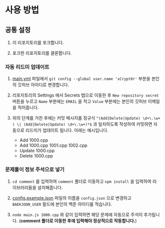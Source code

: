 # 사용 방법
## 공통 설정
1. 이 리포지토리를 포크합니다.

1. 포크한 리포지토리를 클론합니다.

### 자동 리드미 업데이트

1. [main.yml](.github/workflows/main.yml) 파일에서 `git config --global user.name 'xCrypt0r'` 부분을 본인의 깃허브 아이디로 변경합니다.

1. 리포지토리의 Settings 에서 Secrets 탭으로 이동한 후 `New repository secret` 버튼을 누르고 `Name` 부분에는 `EMAIL` 을 적고 `Value` 부분에는 본인의 깃허브 이메일을 적어줍니다.

1. 위의 단계를 거친 후에는 커밋 메시지를 정규식 `^(Add|Delete|Update) \d+\.\w+( \| (Add|Delete|Update) \d+\.\w+)*$` 과 일치하도록 작성하여 커밋하면 자동으로 리드미가 업데이트 됩니다. 아래는 예시입니다.
    - Add 1000.cpp
    - Add 1000.cpp 1001.cpp 1002.cpp
    - Update 1000.cpp
    - Delete 1000.cpp

### 문제풀이 정보 주석으로 넣기

1. `cd comment` 를 입력하여 `comment` 폴더로 이동하고 `npm install` 을 입력하여 라이브러리들을 설치해줍니다.

1. [config.example.json](comment/config.example.json) 파일의 이름을 `config.json` 으로 변경하고 `BAEKJOON_USER` 필드에 본인의 백준 아이디를 적습니다.

1. `node main.js 1000.cpp` 와 같이 입력하면 해당 문제에 자동으로 주석이 추가됩니다. (**comment 폴더로 이동한 후에 입력해야 정상적으로 작동합니다.**)